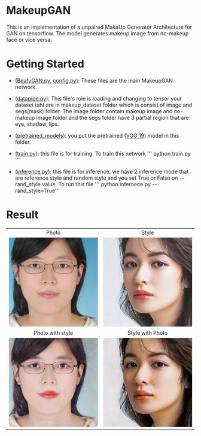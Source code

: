 # MakeupGAN
This is an implementation of a unpaired MakeUp Generator Architecture for GAN on tensorflow. The model generates makeup image from no-makeup face or vice versa.

# Getting Started
* ([BeatyGAN.py](/libs/network/BeatyGAN.py), [config.py](/libs/configs/config.py)): These files are the main MakeupGAN network.

* ([datapipe.py](/datasets/datapipi.py)): This file's role is loading and changing to tensor your dataset taht are in makeup_dataset folder which is consist of image and segs(mask) folder. The image folder contain makeup image and no-makeup image folder and the segs folder have 3 partial region that are eye, shadow, lips.

* ([pretrained_models](/pretrained_models)): you put the pretrained ([VGG 19](http://download.tensorflow.org/models/vgg_19_2016_08_28.tar.gz)) model in this folder.

* ([train.py](/train.py)): this file is for training.
	To train this network
''' python train.py '''

* ([inference.py](/inference.py)): this file is for inference. we have 2 inference mode that are reference style and random style and you set True or False on --rand_style value.
	To run this file
''' python infernece.py --rand_style=True'''

# Result
<table >
    <tr >
    	<td><center>Photo</center></td>
        <td><center>Style</center></td>
    </tr>
    <tr>
    	<td>
    		<center><img src="/result/case2/oriA.jpg"></center>
    	</td>
    	<td>
    		<center><img src="/result/case2/oriB.jpg"></center>
    	</td>
    </tr>
    <tr >
        <td><center>Photo with style</center></td>
        <td><center>Style with Photo</center></td>
    </tr>
    <tr>
        <td>
        	<center><img src="/result/case2/fake_AB.jpg"></center>
        </td>
        <td>
        	<center><img src="/result/case2/fake_BA.jpg"></center>
        </td>
    </tr>
</table>


